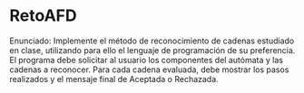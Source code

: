 # RetoAFD

Enunciado:
Implemente el método de reconocimiento de cadenas estudiado en clase, utilizando para ello el lenguaje de programación de su preferencia. El programa debe solicitar al usuario los componentes del autómata y las cadenas a reconocer. Para cada cadena evaluada, debe mostrar los pasos realizados y el mensaje final de Aceptada o Rechazada.